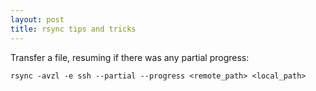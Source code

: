 ```yaml
---
layout: post
title: rsync tips and tricks
---
```


Transfer a file, resuming if there was any partial progress:

    rsync -avzl -e ssh --partial --progress <remote_path> <local_path>

